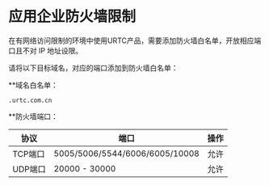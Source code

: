 # 应用企业防火墙限制

在有网络访问限制的环境中使用URTC产品，需要添加防火墙白名单，开放相应端口且不对 IP 地址设限。    

请将以下目标域名，对应的端口添加到防火墙白名单：    

**域名白名单：    
```
.urtc.com.cn
```
**防火墙端口：

协议|端口|操作
-|-|-
TCP端口| 5005/5006/5544/6006/6005/10008 |允许
UDP端口| 20000 - 30000 |允许



